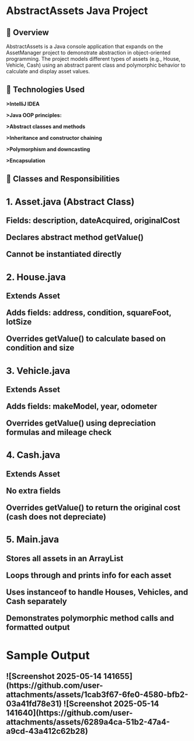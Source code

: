 <h1><b>AbstractAssets Java Project</b></h1>

<h2><b>📄 Overview</b></h2>

AbstractAssets is a Java console application that expands on the AssetManager project to demonstrate abstraction in object-oriented programming. The project models different types of assets (e.g., House, Vehicle, Cash) using an abstract parent class and polymorphic behavior to calculate and display asset values.

<h2><b>📅 Technologies Used</b></h2>

<b><b>></b>IntelliJ IDEA

<b>></b>Java OOP principles:

<b>></b>Abstract classes and methods

<b>></b>Inheritance and constructor chaining

<b>></b>Polymorphism and downcasting

<b>></b>Encapsulation</b>


<h2><b>📆 Classes and Responsibilities

<h3><b>1. Asset.java (Abstract Class)</b></h3>

Fields: description, dateAcquired, originalCost

Declares abstract method getValue()

Cannot be instantiated directly

<h3><b>2. House.java</b></h3>

Extends Asset

Adds fields: address, condition, squareFoot, lotSize

Overrides getValue() to calculate based on condition and size

<h3><b>3. Vehicle.java</b></h3>

Extends Asset

Adds fields: makeModel, year, odometer

Overrides getValue() using depreciation formulas and mileage check

<h3><b>4. Cash.java</b></h3>

Extends Asset

No extra fields

Overrides getValue() to return the original cost (cash does not depreciate)

<h3><b>5. Main.java</b></h3>

Stores all assets in an ArrayList<Asset>

Loops through and prints info for each asset

Uses instanceof to handle Houses, Vehicles, and Cash separately

Demonstrates polymorphic method calls and formatted output

<h2><b>Sample Output</b></h2>
![Screenshot 2025-05-14 141655](https://github.com/user-attachments/assets/1cab3f67-6fe0-4580-bfb2-03a41fd78e31)
![Screenshot 2025-05-14 141640](https://github.com/user-attachments/assets/6289a4ca-51b2-47a4-a9cd-43a412c62b28)

